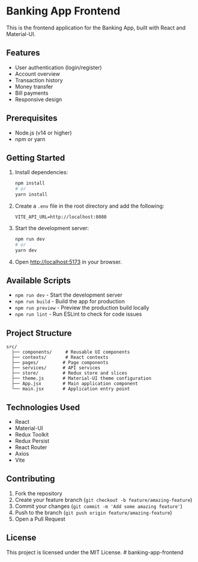 # Banking App Frontend

This is the frontend application for the Banking App, built with React and Material-UI.

## Features

- User authentication (login/register)
- Account overview
- Transaction history
- Money transfer
- Bill payments
- Responsive design

## Prerequisites

- Node.js (v14 or higher)
- npm or yarn

## Getting Started

1. Install dependencies:
   ```bash
   npm install
   # or
   yarn install
   ```

2. Create a `.env` file in the root directory and add the following:
   ```
   VITE_API_URL=http://localhost:8080
   ```

3. Start the development server:
   ```bash
   npm run dev
   # or
   yarn dev
   ```

4. Open [http://localhost:5173](http://localhost:5173) in your browser.

## Available Scripts

- `npm run dev` - Start the development server
- `npm run build` - Build the app for production
- `npm run preview` - Preview the production build locally
- `npm run lint` - Run ESLint to check for code issues

## Project Structure

```
src/
  ├── components/     # Reusable UI components
  ├── contexts/       # React contexts
  ├── pages/         # Page components
  ├── services/      # API services
  ├── store/         # Redux store and slices
  ├── theme.js       # Material-UI theme configuration
  ├── App.jsx        # Main application component
  └── main.jsx       # Application entry point
```

## Technologies Used

- React
- Material-UI
- Redux Toolkit
- Redux Persist
- React Router
- Axios
- Vite

## Contributing

1. Fork the repository
2. Create your feature branch (`git checkout -b feature/amazing-feature`)
3. Commit your changes (`git commit -m 'Add some amazing feature'`)
4. Push to the branch (`git push origin feature/amazing-feature`)
5. Open a Pull Request

## License

This project is licensed under the MIT License.
#   b a n k i n g - a p p - f r o n t e n d  
 